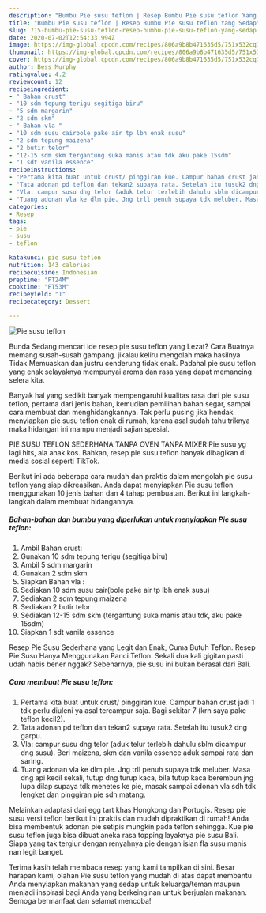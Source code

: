 ```yaml
---
description: "Bumbu Pie susu teflon | Resep Bumbu Pie susu teflon Yang Sedap"
title: "Bumbu Pie susu teflon | Resep Bumbu Pie susu teflon Yang Sedap"
slug: 715-bumbu-pie-susu-teflon-resep-bumbu-pie-susu-teflon-yang-sedap
date: 2020-07-02T12:54:33.994Z
image: https://img-global.cpcdn.com/recipes/806a9b8b471635d5/751x532cq70/pie-susu-teflon-foto-resep-utama.jpg
thumbnail: https://img-global.cpcdn.com/recipes/806a9b8b471635d5/751x532cq70/pie-susu-teflon-foto-resep-utama.jpg
cover: https://img-global.cpcdn.com/recipes/806a9b8b471635d5/751x532cq70/pie-susu-teflon-foto-resep-utama.jpg
author: Bess Murphy
ratingvalue: 4.2
reviewcount: 12
recipeingredient:
- " Bahan crust"
- "10 sdm tepung terigu segitiga biru"
- "5 sdm margarin"
- "2 sdm skm"
- " Bahan vla "
- "10 sdm susu cairbole pake air tp lbh enak susu"
- "2 sdm tepung maizena"
- "2 butir telor"
- "12-15 sdm skm tergantung suka manis atau tdk aku pake 15sdm"
- "1 sdt vanila essence"
recipeinstructions:
- "Pertama kita buat untuk crust/ pinggiran kue. Campur bahan crust jadi 1 tdk perlu diuleni ya asal tercampur saja. Bagi sekitar 7 (krn saya pake teflon kecil2)."
- "Tata adonan pd teflon dan tekan2 supaya rata. Setelah itu tusuk2 dng garpu."
- "Vla: campur susu dng telor (aduk telur terlebih dahulu sblm dicampur dng susu). Beri maizena, skm dan vanila essence aduk sampai rata dan saring."
- "Tuang adonan vla ke dlm pie. Jng trll penuh supaya tdk meluber. Masa dng api kecil sekali, tutup dng turup kaca, bila tutup kaca berembun jng lupa dilap supaya tdk menetes ke pie, masak sampai adonan vla sdh tdk lengket dan pinggiran pie sdh matang."
categories:
- Resep
tags:
- pie
- susu
- teflon

katakunci: pie susu teflon 
nutrition: 143 calories
recipecuisine: Indonesian
preptime: "PT24M"
cooktime: "PT53M"
recipeyield: "1"
recipecategory: Dessert

---
```



![Pie susu teflon](https://img-global.cpcdn.com/recipes/806a9b8b471635d5/751x532cq70/pie-susu-teflon-foto-resep-utama.jpg)

Bunda Sedang mencari ide resep pie susu teflon yang Lezat? Cara Buatnya memang susah-susah gampang. jikalau keliru mengolah maka hasilnya Tidak Memuaskan dan justru cenderung tidak enak. Padahal pie susu teflon yang enak selayaknya mempunyai aroma dan rasa yang dapat memancing selera kita.

Banyak hal yang sedikit banyak mempengaruhi kualitas rasa dari pie susu teflon, pertama dari jenis bahan, kemudian pemilihan bahan segar, sampai cara membuat dan menghidangkannya. Tak perlu pusing jika hendak menyiapkan pie susu teflon enak di rumah, karena asal sudah tahu triknya maka hidangan ini mampu menjadi sajian spesial.

PIE SUSU TEFLON SEDERHANA TANPA OVEN TANPA MIXER Pie susu yg lagi hits, ala anak kos. Bahkan, resep pie susu teflon banyak dibagikan di media sosial seperti TikTok.


Berikut ini ada beberapa cara mudah dan praktis dalam mengolah pie susu teflon yang siap dikreasikan. Anda dapat menyiapkan Pie susu teflon menggunakan 10 jenis bahan dan 4 tahap pembuatan. Berikut ini langkah-langkah dalam membuat hidangannya.

<!--inarticleads1-->

##### Bahan-bahan dan bumbu yang diperlukan untuk menyiapkan Pie susu teflon:

1. Ambil  Bahan crust:
1. Gunakan 10 sdm tepung terigu (segitiga biru)
1. Ambil 5 sdm margarin
1. Gunakan 2 sdm skm
1. Siapkan  Bahan vla :
1. Sediakan 10 sdm susu cair(bole pake air tp lbh enak susu)
1. Sediakan 2 sdm tepung maizena
1. Sediakan 2 butir telor
1. Sediakan 12-15 sdm skm (tergantung suka manis atau tdk, aku pake 15sdm)
1. Siapkan 1 sdt vanila essence


Resep Pie Susu Sederhana yang Legit dan Enak, Cuma Butuh Teflon. Resep Pie Susu Hanya Menggunakan Panci Teflon. Sekali dua kali gigitan pasti udah habis bener nggak? Sebenarnya, pie susu ini bukan berasal dari Bali. 

<!--inarticleads2-->

##### Cara membuat Pie susu teflon:

1. Pertama kita buat untuk crust/ pinggiran kue. Campur bahan crust jadi 1 tdk perlu diuleni ya asal tercampur saja. Bagi sekitar 7 (krn saya pake teflon kecil2).
1. Tata adonan pd teflon dan tekan2 supaya rata. Setelah itu tusuk2 dng garpu.
1. Vla: campur susu dng telor (aduk telur terlebih dahulu sblm dicampur dng susu). Beri maizena, skm dan vanila essence aduk sampai rata dan saring.
1. Tuang adonan vla ke dlm pie. Jng trll penuh supaya tdk meluber. Masa dng api kecil sekali, tutup dng turup kaca, bila tutup kaca berembun jng lupa dilap supaya tdk menetes ke pie, masak sampai adonan vla sdh tdk lengket dan pinggiran pie sdh matang.


Melainkan adaptasi dari egg tart khas Hongkong dan Portugis. Resep pie susu versi teflon berikut ini praktis dan mudah dipraktikan di rumah! Anda bisa membentuk adonan pie setipis mungkin pada teflon sehingga. Kue pie susu teflon juga bisa dibuat aneka rasa topping layaknya pie susu Bali. Siapa yang tak tergiur dengan renyahnya pie dengan isian fla susu manis nan legit banget. 

Terima kasih telah membaca resep yang kami tampilkan di sini. Besar harapan kami, olahan Pie susu teflon yang mudah di atas dapat membantu Anda menyiapkan makanan yang sedap untuk keluarga/teman maupun menjadi inspirasi bagi Anda yang berkeinginan untuk berjualan makanan. Semoga bermanfaat dan selamat mencoba!

